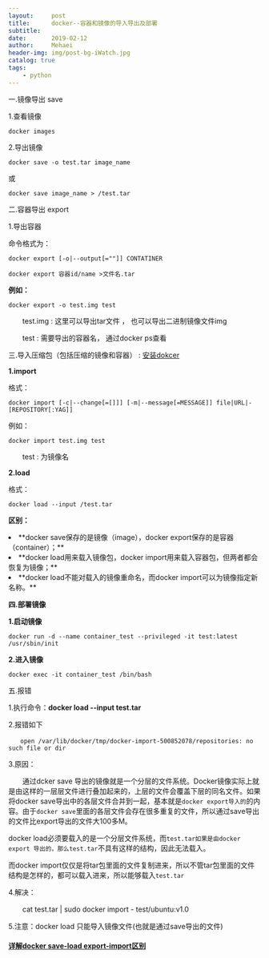 ```yaml
---
layout:     post
title:      docker--容器和镜像的导入导出及部署
subtitle:   
date:       2019-02-12
author:     Mehaei
header-img: img/post-bg-iWatch.jpg
catalog: true
tags:
    - python
---
```

一.镜像导出 save

1.查看镜像

```
docker images
```

2.导出镜像

```
docker save -o test.tar image_name
```

或

```
docker save image_name > /test.tar
```

二.容器导出 export

1.导出容器

命令格式为：

```
docker export [-o|--output[=""]] CONTATINER
```

```
docker export 容器id/name >文件名.tar
```

**例如：**

```
docker export -o test.img test
```

　　test.img : 这里可以导出tar文件 ， 也可以导出二进制镜像文件img

　　test : 需要导出的容器名， 通过docker ps查看

三.导入压缩包（包括压缩的镜像和容器） : [安装dokcer](https://www.cnblogs.com/mswei/p/10364468.html)

**1.import**

格式：

```
docker import [-c|--change[=[]]] [-m|--message[=MESSAGE]] file|URL|-[REPOSITORY[:YAG]]
```

例如：

```
docker import test.img test
```

　　test : 为镜像名

**2.load**

格式：

```
docker load --input /test.tar
```

**区别：**

<li>
**docker save保存的是镜像（image），docker export保存的是容器（container）；**
</li>
<li>
**docker load用来载入镜像包，docker import用来载入容器包，但两者都会恢复为镜像；**
</li>
<li>
**docker load不能对载入的镜像重命名，而docker import可以为镜像指定新名称。**
</li>

**四.部署镜像**

**1.启动镜像**

```
docker run -d --name container_test --privileged -it test:latest /usr/sbin/init
```

**2.进入镜像**

```
docker exec -it container_test /bin/bash
```

五.报错

1.执行命令：**docker load --input test.tar**

2.报错如下

```
　　open /var/lib/docker/tmp/docker-import-500852078/repositories: no such file or dir
```

3.原因：

　　通过dcker save 导出的镜像就是一个分层的文件系统。Docker镜像实际上就是由这样的一层层文件进行叠加起来的，上层的文件会覆盖下层的同名文件。如果将docker save导出中的各层文件合并到一起，基本就是`docker export导入的`的内容。由于`docker save`里面的各层文件会存在很多重复的文件，所以通过save导出的文件比export导出的文件大100多M。

docker load必须要载入的是一个分层文件系统，而`test.tar如果是由docker export 导出的，那么test.tar`不具有这样的结构，因此无法载入。

而docker import仅仅是将tar包里面的文件复制进来，所以不管tar包里面的文件结构是怎样的，都可以载入进来，所以能够载入`test.tar`

4.解决：

　　cat test.tar | sudo docker import - test/ubuntu:v1.0

5.注意：docker load 只能导入镜像文件(也就是通过save导出的文件)

#### [详解docker save-load export-import区别](https://www.zc0317.com/post/view?id=140)

 
